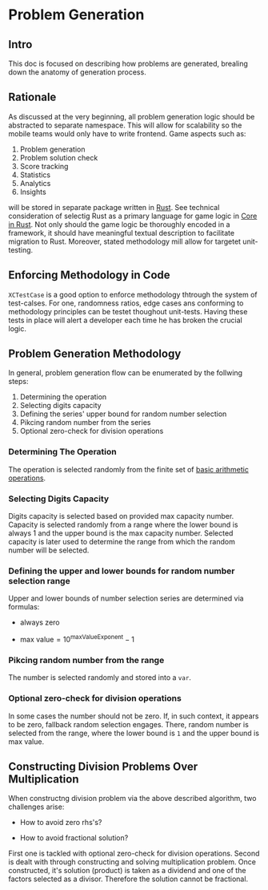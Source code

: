 # Problem Generation

## Intro

This doc is focused on describing how problems are generated, brealing down the anatomy of generation process.

## Rationale

As discussed at the very beginning, all problem generation logic should be abstracted to separate namespace. This will allow for scalability so the mobile teams would only have to write frontend. Game aspects such as:

1. Problem generation
2. Problem solution check
3. Score tracking
4. Statistics
5. Analytics
6. Insights

will be stored in separate package written in [Rust](https://www.rust-lang.org). See technical consideration of selectig Rust as a primary language for game logic in [Core in Rust](./4_4_TDR%3A%20Core%20in%20Rust.md). Not only should the game logic be thoroughly encoded in a framework, it should have meaningful textual description to facilitate migration to Rust. Moreover, stated methodology mill allow for targetet unit-testing.

## Enforcing Methodology in Code

`XCTestCase` is a good option to enforce methodology thtrough the system of test-calses. For one, randomness ratios, edge cases ans conforming to methodology principles can be testet thoughout unit-tests. Having these tests in place will alert a developer each time he has broken the crucial logic.

## Problem Generation Methodology

In general, problem generation flow can be enumerated by the follwing steps:

1. Determining the operation
2. Selecting digits capacity
3. Defining the series' upper bound for random number selection
4. Pikcing random number from the series
5. Optional zero-check for division operations

### Determining The Operation

The operation is selected randomly from the finite set of [basic arithmetic operations](https://en.wikipedia.org/wiki/Arithmetic#:~:text=The%20main%20arithmetic%20operations%20are,subtraction%2C%20multiplication%2C%20and%20division.).

### Selecting Digits Capacity

Digits capacity is selected based on provided max capacity number. Capacity is selected randomly from a range where the lower bound is always 1 and the upper bound is the max capacity number. Selected capacity is later used to determine the range from which the random number will be selected.

### Defining the upper and lower bounds for random number selection range

Upper and lower bounds of number selection series are determined via formulas:

- $\text{always zero}$

- $\text{max value}=10^{\text{maxValueExponent}} - 1$

### Pikcing random number from the range

The number is selected randomly and stored into a `var`.

### Optional zero-check for division operations

In some cases the number should not be zero. If, in such context, it appears to be zero, fallback random selection engages. There, random number is selected from the range, where the lower bound is `1` and the upper bound is max value.

## Constructing Division Problems Over Multiplication

When constructng division problem via the above described algorithm, two challenges arise:

- How to avoid zero rhs's?

- How to avoid fractional solution?

First one is tackled with optional zero-check for division operations. Second is dealt with through constructing and solving multiplication problem. Once constructed, it's solution (product) is taken as a dividend and one of the factors selected as a divisor. Therefore the solution cannot be fractional.